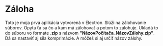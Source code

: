 # Záloha
Toto je moja prvá aplikácia vytvorená v Electron.
Slúži na zálohovanie súborov. 
Opyta ťa sa čo a kam má zálohovať a potom to zálohuje. 
Ukladá to do súboru vo formate **.zip** s názvom **"NázovPočítača_NázovZálohy.zip"**.
Dá sa nastaviť aj sila komprimácie. 
A môžeš si aj určiť názov zálohy.
